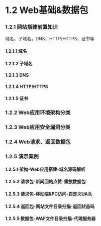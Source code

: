 # 1.2 Web基础&数据包

### 1.2.1 网站搭建前置知识

域名，子域名，DNS，HTTP/HTTPS，证书等

#### 1.2.1.1 域名

#### 1.2.1.2 子域名

#### 1.2.1.3 DNS

#### 1.2.1.4 HTTP/HTTPS

#### 1.2.1.5 证书

### 1.2.2 Web应用环境架构分类

### 1.2.3 Web应用安全漏洞分类

### 1.2.4 Web请求、返回数据包

### 1.2.5 演示案例

#### 1.2.5.1 架构-Web应用搭建-域名源码解析

#### 1.2.5.2 请求包-新闻回帖点赞-重放数据包

#### 1.2.5.3 请求包-移动端&PC访问-自定义UA头

#### 1.2.5.4 返回包-网站文件目录扫描-返回状态码

#### 1.2.5.5 数据包-WAF文件目录扫描-代理服务器


